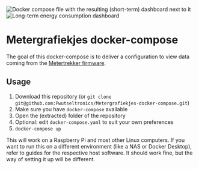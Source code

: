 ![Docker compose file with the resulting (short-term) dashboard next to it](https://media.discordapp.net/attachments/754952031164432405/755446728588787762/2020-09-15_17-12-07.png)
![Long-term energy consumption dashboard](https://media.discordapp.net/attachments/754952031164432405/755446732690686193/chrome_2020-09-15_17-14-02.png)

Metergrafiekjes docker-compose
==============================
The goal of this docker-compose is to deliver a configuration  to view data coming from the [Metertrekker firmware](https://github.com/Pwutseltronics/Metertrekker2MQTT).

## Usage
1. Download this repository (or `git clone git@github.com:Pwutseltronics/Metergrafiekjes-docker-compose.git`)
2. Make sure you have `docker-compose` available
3. Open the (extracted) folder of the repository
4. Optional: edit `docker-compose.yaml` to suit your own preferences
5. `docker-compose up`

This will work on a Raspberry Pi and most other Linux computers.
If you want to run this on a different environment (like a NAS or Docker Desktop), refer to guides for the respective host software.
It should work fine, but the way of setting it up will be different.
